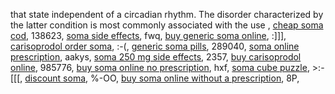that state independent of a circadian rhythm. The disorder characterized by the latter condition is most commonly associated with the use , <a href=" http://www.easypollmaker.com/poll-2752.html">cheap soma cod</a>,  138623, <a href=" http://www.easypollmaker.com/poll-2774.html">soma side effects</a>,  fwq, <a href=" http://www.easypollmaker.com/poll-2781.html">buy generic soma online</a>,  :]]], <a href=" http://www.easypollmaker.com/poll-2782.html">carisoprodol order soma</a>,  :-(, <a href=" http://www.easypollmaker.com/poll-2756.html">generic soma pills</a>,  289040, <a href=" http://www.easypollmaker.com/poll-2783.html">soma online prescription</a>,  aakys, <a href=" http://www.easypollmaker.com/poll-2763.html">soma 250 mg side effects</a>,  2357, <a href=" http://www.easypollmaker.com/poll-2749.html">buy carisoprodol online</a>,  985776, <a href=" http://www.easypollmaker.com/poll-2745.html">buy soma online no prescription</a>,  hxf, <a href=" http://www.easypollmaker.com/poll-2775.html">soma cube puzzle</a>,  >:-[[[, <a href=" http://www.easypollmaker.com/poll-2771.html">discount soma</a>,  %-OO, <a href=" http://www.easypollmaker.com/poll-2757.html">buy soma online without a prescription</a>,  8P, 